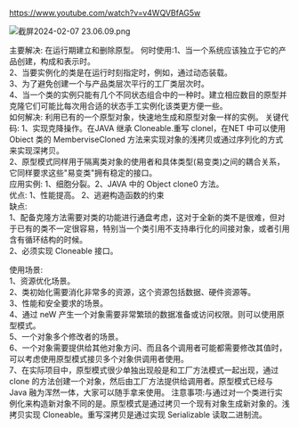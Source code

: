 https://www.youtube.com/watch?v=v4WQVBfAG5w

![截屏2024-02-07 23.06.09.png](https://img.xwyue.com/i/2024/02/08/65c40d096e6dd.png)

主要解决: 在运行期建立和删除原型。
何时使用:1、当一个系统应该独立于它的产品创建，构成和表示时。   
2、当要实例化的类是在运行时刻指定时，例如，通过动态装载。   
3、为了避免创建一个与产品类层次平行的工厂类层次时。   
4、当一个类的实例只能有几个不同状态组合中的一种时。建立相应数目的原型并克隆它们可能比每次用合适的状态手工实例化该类更方便一些。     
如何解决: 利用已有的一个原型对象，快速地生成和原型对象一样的实例。
关键代码: 1、实现克降操作。在JAVA 继承 Cloneable.重写 clonel，在NET 中可以使用 Obiect 类的 MemberviseCloned 方法来实现对象的浅拷贝或通过序列化的方式来实现深拷贝。     
2、原型模式同样用于隔离类对象的使用者和具体类型(易变类)之间的耦合关系，它同样要求这些"易变类"拥有稳定的接口。    
应用实例: 1、细胞分裂。2、JAVA 中的 Object clone0 方法。    
优点: 1、性能提高。 2、逃避构造函数的约束       
缺点:    
1、配备克隆方法需要对类的功能进行通盘考虑，这对于全新的类不是很难，但对于已有的类不一定很容易，特别当一个类引用不支持串行化的间接对象，或者引用含有循环结构的时候。     
2、必须实现 Cloneable 接口。      


使用场景:        
1、资源优化场景。     
2、类初始化需要消化非常多的资源，这个资源包括数据、硬件资源等。    
3、性能和安全要求的场景。     
4、通过 neW 产生一个对象需要非常繁琐的数据准备或访问权限。则可以使用原型模式。    
5、一个对象多个修改者的场景。       
6、一个对象需要提供给其他对象方问、而且各个调用者可能都需要修改其值时，可以考虑使用原型模式接贝多个对象供调用者使用。    
7、在实际项目中，原型模式很少单独出现般是和工厂方法模式一起出现，通过 clone 的方法创建一个对象，然后由工厂方法提供给调用者。原型模式已经与 Java 融为浑然一体，大家可以随手拿来使用。
注意事项:与通过对一个类进行实例化来构造新对象不同的是。原型模式是通过拷贝一个现有对象生成新对象的。浅拷贝实现 Cloneable。重写深拷贝是通过实现 Serializable 读取二进制流。

